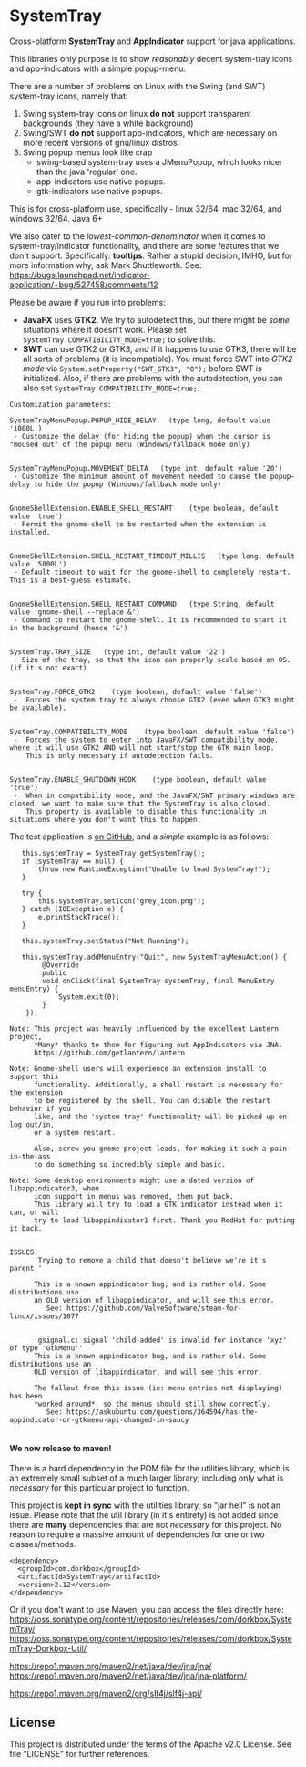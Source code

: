 SystemTray
==========

Cross-platform **SystemTray** and **AppIndicator** support for java applications.

This libraries only purpose is to show *reasonably* decent system-tray icons and app-indicators with a simple popup-menu.

There are a number of problems on Linux with the Swing (and SWT) system-tray icons, namely that:

1. Swing system-tray icons on linux **do not** support transparent backgrounds (they have a white background)
2. Swing/SWT **do not** support app-indicators, which are necessary on more recent versions of gnu/linux distros.
3. Swing popup menus look like crap
    - swing-based system-tray uses a JMenuPopup, which looks nicer than the java 'regular' one.
    - app-indicators use native popups.
    - gtk-indicators use native popups.


This is for cross-platform use, specifically - linux 32/64, mac 32/64, and windows 32/64. Java 6+


We also cater to the *lowest-common-denominator* when it comes to system-tray/indicator functionality, and there are some features that we don't support. 
Specifically: **tooltips**. Rather a stupid decision, IMHO, but for more information why, ask Mark Shuttleworth. 
See: https://bugs.launchpad.net/indicator-application/+bug/527458/comments/12



Please be aware if you run into problems: 
 - **JavaFX** uses **GTK2**. We try to autodetect this, but there might be *some* situations where it doesn't work. Please set `SystemTray.COMPATIBILITY_MODE=true;` to solve this.
 - **SWT** can use GTK2 or GTK3, and if it happens to use GTK3, there will be all sorts of problems (it is incompatible). You must force SWT into *GTK2 mode* via `System.setProperty("SWT_GTK3", "0");` before SWT is initialized. Also, if there are problems with the autodetection, you can also set `SystemTray.COMPATIBILITY_MODE=true;`.
 


```
Customization parameters:

SystemTrayMenuPopup.POPUP_HIDE_DELAY   (type long, default value '1000L')
 - Customize the delay (for hiding the popup) when the cursor is "moused out" of the popup menu (Windows/fallback mode only)


SystemTrayMenuPopup.MOVEMENT_DELTA   (type int, default value '20')
 - Customize the minimum amount of movement needed to cause the popup-delay to hide the popup (Windows/fallback mode only)


GnomeShellExtension.ENABLE_SHELL_RESTART    (type boolean, default value 'true')
 - Permit the gnome-shell to be restarted when the extension is installed.


GnomeShellExtension.SHELL_RESTART_TIMEOUT_MILLIS   (type long, default value '5000L')
 - Default timeout to wait for the gnome-shell to completely restart. This is a best-guess estimate.


GnomeShellExtension.SHELL_RESTART_COMMAND   (type String, default value 'gnome-shell --replace &')
 - Command to restart the gnome-shell. It is recommended to start it in the background (hence '&')


SystemTray.TRAY_SIZE   (type int, default value '22')
 - Size of the tray, so that the icon can properly scale based on OS. (if it's not exact)
 
 
SystemTray.FORCE_GTK2    (type boolean, default value 'false')
 -  Forces the system tray to always choose GTK2 (even when GTK3 might be available).
 
 
SystemTray.COMPATIBILITY_MODE    (type boolean, default value 'false')
 -  Forces the system to enter into JavaFX/SWT compatibility mode, where it will use GTK2 AND will not start/stop the GTK main loop.
    This is only necessary if autodetection fails.
    
 
SystemTray.ENABLE_SHUTDOWN_HOOK    (type boolean, default value 'true')
 -  When in compatibility mode, and the JavaFX/SWT primary windows are closed, we want to make sure that the SystemTray is also closed.
    This property is available to disable this functionality in situations where you don't want this to happen.
```
   
   
   
The test application is [on GitHub](https://github.com/dorkbox/SystemTray/blob/master/test/dorkbox/TestTray.java), and a *simple* example is as follows:
```
   this.systemTray = SystemTray.getSystemTray();
   if (systemTray == null) {
       throw new RuntimeException("Unable to load SystemTray!");
   }

   try {
       this.systemTray.setIcon("grey_icon.png");
   } catch (IOException e) {
       e.printStackTrace();
   }

   this.systemTray.setStatus("Not Running");
   
   this.systemTray.addMenuEntry("Quit", new SystemTrayMenuAction() {
        @Override
        public
        void onClick(final SystemTray systemTray, final MenuEntry menuEntry) {
            System.exit(0);
        }
    });
```


``` 
Note: This project was heavily influenced by the excellent Lantern project,
      *Many* thanks to them for figuring out AppIndicators via JNA.
      https://github.com/getlantern/lantern
```
```
Note: Gnome-shell users will experience an extension install to support this
      functionality. Additionally, a shell restart is necessary for the extension
      to be registered by the shell. You can disable the restart behavior if you 
      like, and the 'system tray' functionality will be picked up on log out/in,
      or a system restart.
   
      Also, screw you gnome-project leads, for making it such a pain-in-the-ass
      to do something so incredibly simple and basic.
      
Note: Some desktop environments might use a dated version of libappindicator3, when 
      icon support in menus was removed, then put back.
      This library will try to load a GTK indicator instead when it can, or will 
      try to load libappindicator1 first. Thank you RedHat for putting it back.
      
      
ISSUES:
      'Trying to remove a child that doesn't believe we're it's parent.'
      
      This is a known appindicator bug, and is rather old. Some distributions use 
      an OLD version of libappindicator, and will see this error. 
         See: https://github.com/ValveSoftware/steam-for-linux/issues/1077
         
         
      'gsignal.c: signal 'child-added' is invalid for instance 'xyz' of type 'GtkMenu''
      This is a known appindicator bug, and is rather old. Some distributions use an 
      OLD version of libappindicator, and will see this error. 
      
      The fallout from this issue (ie: menu entries not displaying) has been 
      *worked around*, so the menus should still show correctly.
         See: https://askubuntu.com/questions/364594/has-the-appindicator-or-gtkmenu-api-changed-in-saucy
  
```


<h4>We now release to maven!</h4> 

There is a hard dependency in the POM file for the utilities library, which is an extremely small subset of a much larger library; including only what is *necessary* for this particular project to function.

This project is **kept in sync** with the utilities library, so "jar hell" is not an issue. Please note that the util library (in it's entirety) is not added since there are **many** dependencies that are not *necessary* for this project. No reason to require a massive amount of dependencies for one or two classes/methods. 
```
<dependency>
  <groupId>com.dorkbox</groupId>
  <artifactId>SystemTray</artifactId>
  <version>2.12</version>
</dependency>
```

Or if you don't want to use Maven, you can access the files directly here:  
https://oss.sonatype.org/content/repositories/releases/com/dorkbox/SystemTray/  
https://oss.sonatype.org/content/repositories/releases/com/dorkbox/SystemTray-Dorkbox-Util/  


https://repo1.maven.org/maven2/net/java/dev/jna/jna/  
https://repo1.maven.org/maven2/net/java/dev/jna/jna-platform/  


https://repo1.maven.org/maven2/org/slf4j/slf4j-api/  


<h2>License</h2>

This project is distributed under the terms of the Apache v2.0 License. See file "LICENSE" for further references.

